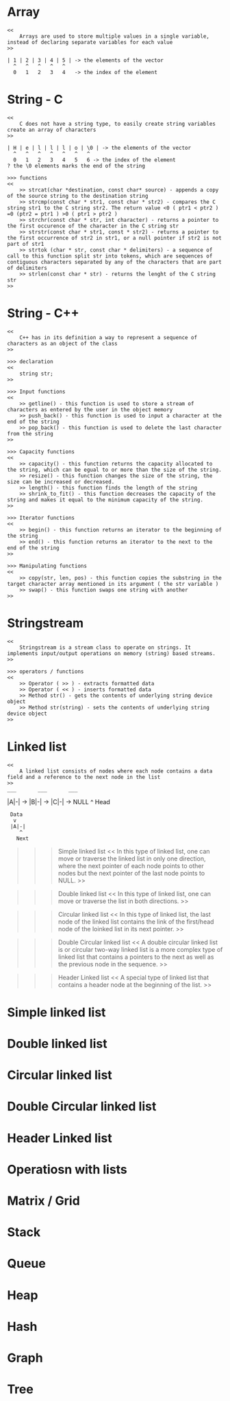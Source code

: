 # Array
    <<
        Arrays are used to store multiple values in a single variable, instead of declaring separate variables for each value
    >>

    | 1 | 2 | 3 | 4 | 5 | -> the elements of the vector
      ^   ^   ^   ^   ^
      0   1   2   3   4   -> the index of the element

# String - C
    <<
        C does not have a string type, to easily create string variables create an array of characters
    >>

    | H | e | l | l | l | o | \0 | -> the elements of the vector
      ^   ^   ^   ^   ^   ^   ^
      0   1   2   3   4   5   6 -> the index of the element
    ? the \0 elements marks the end of the string 

    >>> functions
    <<
        >> strcat(char *destination, const char* source) - appends a copy of the source string to the destination string
        >> strcmp(const char * str1, const char * str2) - compares the C string str1 to the C string str2. The return value <0 ( ptr1 < ptr2 ) =0 (ptr2 = ptr1 ) >0 ( ptr1 > ptr2 )
        >> strchr(const char * str, int character) - returns a pointer to the first occurence of the character in the C string str
        >> strstr(const char * str1, const * str2) - returns a pointer to the first occurrence of str2 in str1, or a null pointer if str2 is not part of str1
        >> strtok (char * str, const char * delimiters) - a sequence of call to this function split str into tokens, which are sequences of contiguous characters separated by any of the characters that are part of delimiters
        >> strlen(const char * str) - returns the lenght of the C string str
    >>

# String - C++
    <<
        C++ has in its definition a way to represent a sequence of characters as an object of the class
    >>

    >>> declaration
    <<
        string str;
    >>

    >>> Input functions
    <<
        >> getline() - this function is used to store a stream of characters as entered by the user in the object memory
        >> push_back() - this function is used to input a character at the end of the string
        >> pop_back() - this function is used to delete the last character from the string
    >>

    >>> Capacity functions
    <<
        >> capacity() - this function returns the capacity allocated to the string, which can be egual to or more than the size of the string.
        >> resize() - this function changes the size of the string, the size can be increased or decreased.
        >> length() - this function finds the length of the string
        >> shrink_to_fit() - this function decreases the capacity of the string and makes it equal to the minimum capacity of the string.
    >>

    >>> Iterator functions
    <<
        >> begin() - this function returns an iterator to the beginning of the string
        >> end() - this function returns an iterator to the next to the end of the string
    >>

    >>> Manipulating functions
    <<
        >> copy(str, len, pos) - this function copies the substring in the target character array mentioned in its argument ( the str variable )
        >> swap() - this function swaps one string with another
    >>

# Stringstream
    <<
        Stringstream is a stream class to operate on strings. It implements input/output operations on memory (string) based streams.
    >>

    >>> operators / functions
    <<
        >> Operator ( >> ) - extracts formatted data
        >> Operator ( << ) - inserts formatted data
        >> Method str() - gets the contents of underlying string device object
        >> Method str(string) - sets the contents of underlying string device object
    >>

# Linked list
    <<
        A linked list consists of nodes where each node contains a data field and a reference to the next node in the list
    >>
    ___       ___       ___
   |A|-| ->  |B|-| ->  |C|-| -> NULL
    ^
    Head

     Data
      v
     |A|-|
        ^
       Next

>>> Simple linked list
    <<
        In this type of linked list, one can move or traverse the linked list in only one direction, where the next pointer of each node points to other nodes but the next pointer of the last node points to NULL.
    >>

>>> Double linked list
    <<
        In this type of linked list, one can move or traverse the list in both directions.
    >>

>>> Circular linked list
    <<
        In this type of linked list, the last node of the linked list contains the link of the first/head node of the loinked list in its next pointer.
    >>

>>> Double Circular linked list
    <<
        A double circular linked list is or circular two-way linked list is a more complex type of linked list that contains a pointers to the next as well as the previous node in the sequence.
    >>

>>> Header Linked list
    <<
        A special type of linked list that contains a header node at the beginning of the list.
    >>

# Simple linked list

# Double linked list

# Circular linked list

# Double Circular linked list

# Header Linked list

# Operatiosn with lists

# Matrix / Grid

# Stack

# Queue

# Heap

# Hash

# Graph

# Tree